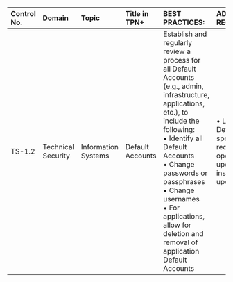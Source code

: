 | Control No. | Domain | Topic | Title in TPN+ | BEST PRACTICES: | ADDITIONAL RECOMMENDATIONS: |
| :--- | :--- | :--- | :--- | :--- | :--- |
| TS-1.2 | Technical Security | Information Systems | Default Accounts | Establish and regularly review a process for all Default Accounts (e.g., admin, infrastructure, applications, etc.), to include the following:<br>• Identify all Default Accounts<br>• Change passwords or passphrases<br>• Change usernames <br>• For applications, allow for deletion and removal of application Default Accounts | • Limit the use of Default Accounts to special situations as required (e.g., operating system updates, patch installations, software updates, etc.) |
